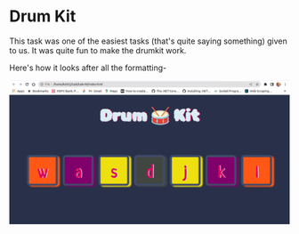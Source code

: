 # Drum Kit

This task was one of the easiest tasks (that's quite saying something) given to us. It was quite fun to make the drumkit work.

Here's how it looks after all the formatting-

![Drumkit](drumkit.png)